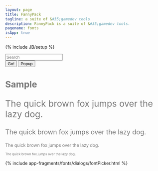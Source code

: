 ```yaml
---
layout: page
title: FannyPack
tagline: a suite of &#35;gamedev tools
description: FannyPack is a suite of &#35;gamedev tools.
pagename: fonts
isApp: true
---
```

{% include JB/setup %}

<div style="clear:both;"></div>

<form class="navbar-form navbar-right" role="xsearch" action="/search.html">
    <div class="form-group">
      <input id="txtSearch" name="txtSearch" type="text" class="typeahead form-control" autocomplete="off" spellcheck="false" placeholder="Search" />
    </div>
    <input id="cmdSearch" class="btn btn-default" type="button" value="Go!">
    <input id="cmdGetFontDetails" class="btn btn-default" type="button" value="Popup">
</form>

<div style="clear:both;"></div>

<div id="preview" style="color:#777;">
    <h1>Sample</h1>
    <p style="font-size:2.00em;">The quick brown fox jumps over the lazy dog.</p>
    <p style="font-size:1.50em;">The quick brown fox jumps over the lazy dog.</p>
    <p style="font-size:1.00em;">The quick brown fox jumps over the lazy dog.</p>
    <p style="font-size:0.75em;">The quick brown fox jumps over the lazy dog.</p>
</div>

{% include app-fragments/fonts/dialogs/fontPicker.html %}

<div id="foo" style="display:none;"></div>

<script type="text/javascript" src="{{BASE_PATH}}/script/search.js"></script>

<script type="text/javascript">
/*
    var FontList = [];
    var FontMeta = {};
    
    function appendFonts(data, vendor, propName, propPath) {
        if(data) {
            var meta = [];
            for(var i = 0; i < data.length; i++) {
                var name = data[i][propName || "name"];
                var path = data[i][propPath || "path"];
                vendor = vendor || "unknown";
                FontList.push(name);
                meta.push({ 
                    name: name, 
                    path: path, 
                    vendor: vendor || "unknown",
                    display: path // name + " [" + path + "]"
                });
            }
            FontList.sort();
            meta.sort(function (a,b) {
                return ((a.name < b.name) ? -1 : ((a.name > b.name) ? 1 : 0));
            });
            var html = "";
            for(var i = 0; i < meta.length; i++) {
                html += "<br/>" + meta[i].name + " [" + meta[i].vendor + ":" + meta[i].path + "]";
                FontMeta[meta[i].name] = meta[i];
            }
            $("#foo").html(html);
        }
    }

    function initSearch() {
        if(loadedFontLists["googleApache"] && loadedFontLists["googleOfl"]) {
            var list = [];
            for(var i = 0; i < FontList.length; i++) {
                list.push(FontMeta[FontList[i]].display);
            }
            list.sort();
            initTypeahead(list);
            
        }
    }
    
    function findMetaByDisplay(display) {
        var result = null;
        for(var i = 0; i < FontList.length; i++) {
            var meta = FontMeta[FontList[i]];
            if(meta && meta.display === display) {
                result = meta;
                break;
            }
        }
        return result;
    }

    function buildFontList(fontdata) {
        var fontlist = [];
        for(var i = 0; i < licenses.length; i++) {
            var families = fontdata[licenses[i]]; 
            for(var j = 0; j < families.length; j++) {
                var fonts = families[j].fonts;
                for(var k = 0; fonts && k < fonts.length; k++) {
                    var display = fonts[k].postScriptName || fonts[k].fullName || fonts[k].name;
                    fonts[k].display = display;
                    fontlist.push(fonts[k])
                }
            }
        }
        fontlist.sort(function (a,b) {
            a = a.display.toLowerCase();
            b = b.display.toLowerCase();
            return ((a < b) ? -1 : ((a > b) ? 1 : 0));
        });
        var html = "";
        for(var i = 0; i < fontlist.length; i++) {
            html += fontlist[i].display + "<br/>";
        }
        $("#foo").html(html).show();
        console.log(fontlist);
    }
*/

    var vendors = [];
    
    window.onload = function() {
        $('#popupFontPickerModal').modal({ show:false });
        $('#popupFontPickerModal').on('shown.bs.modal', function () {
            setTimeout(function(){
                var docHeight = $("#popupFontPickerModal").height();
                var modHeight = $("#popupFontPickerModalDialog").height();
                var bodHeight = $("#popupFontPickerModalBody").height();
                var modPosTop = $("#popupFontPickerModalDialog").offset().top;
                var height = docHeight
                    - (modHeight - bodHeight)
                    - modPosTop * 2;
                    
                $("#popupFontPickerModalBody").css("height", height + "px");
            }, 5);
        });

        $.getJSON(
            "{{BASE_PAGE}}/assets/data/fontlist.json",
            null,
            function(data, textStatus, jqXHR) {
                vendors = data;
                initSearchIndexes();
            }
        );

        $("#cmdSearch").click(function() {
            var name = $("#txtSearch").val();
            var meta = findMetaByDisplay(name);
            if(meta) {
                var root = "https://api.github.com/repos/google/fonts/contents";
                var group = "/" + meta.path;
                var path = "/METADATA.json?ref=master";
                var url = root + group + path;
                $.getJSON(
                    url,
                    null,
                    function(data, textStatus, jqXHR) {
                        var content = base64.decode(data.content);
                        var metadata = $.parseJSON(content);
                        var fonts = metadata["fonts"];
                        if(fonts && fonts.length > 0) {
                            var name = $("#txtSearch").val();
                            var root = "https://api.github.com/repos/google/fonts/contents";
                            var group = "/" + meta.path;
                            var path = "/" + fonts[0]["filename"] + "?ref=master";
                            var url = root + group + path;
console.log(url);
                            $.getJSON(
                                url,
                                null,
                                function(data, textStatus, jqXHR) {
                                    previewFF = new FontFace(
                                        "previewFontFamily",
                                        "url(data:font/ttf;charset=utf-8;base64," + data.content.replace(/[\r\n]*/gm, "") + ")",
                                        {}
                                    );
                                    previewFF.load().then(function(ff) {
                                        document.fonts.add(ff);
                                        $("#preview").css({"font-family": "previewFontFamily"});
                                    });
                                }
                            );
                        }
                    }
                );
            }
        });
        
        $("#cmdGetFontDetails").click(function() {
            $("#frameFontPicker").prop("src", "fontPickerFrame.html");
            $("#popupFontPickerModal").modal("show");
        });
    }
</script>